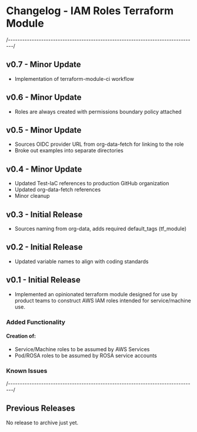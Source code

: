 # Changelog - IAM Roles Terraform Module

/--------------------------------------------------------------------------------/

## v0.7 - Minor Update
* Implementation of terraform-module-ci workflow

## v0.6 - Minor Update
* Roles are always created with permissions boundary policy attached

## v0.5 - Minor Update
* Sources OIDC provider URL from org-data-fetch for linking to the role
* Broke out examples into separate directories

## v0.4 - Minor Update
* Updated Test-IaC references to production GitHub organization
* Updated org-data-fetch references
* Minor cleanup

## v0.3 - Initial Release
* Sources naming from org-data, adds required default_tags (tf_module)

## v0.2 - Initial Release
* Updated variable names to align with coding standards

## v0.1 - Initial Release
* Implemented an opinionated terraform module designed for use by product teams to construct AWS IAM roles intended for service/machine use.

### Added Functionality

#### Creation of:
* Service/Machine roles to be assumed by AWS Services
* Pod/ROSA roles to be assumed by ROSA service accounts

### Known Issues

/--------------------------------------------------------------------------------/

## Previous Releases

No release to archive just yet.
